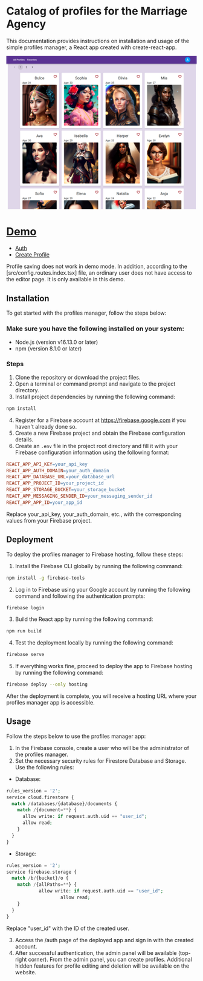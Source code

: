 # Catalog of profiles for the Marriage Agency

This documentation provides instructions on installation and usage of the simple profiles manager, a React app created with create-react-app.

![screen](./screen.png)

# [Demo](https://dead-tr.github.io/questionnaires/)

- [Auth](https://dead-tr.github.io/questionnaires/#/auth)
- [Create Profile](https://dead-tr.github.io/questionnaires/#/create)

Profile saving does not work in demo mode. In addition, according to the [src/config.routes.index.tsx] file, an ordinary user does not have access to the editor page. It is only available in this demo.

## Installation

To get started with the profiles manager, follow the steps below:

### Make sure you have the following installed on your system:

- Node.js (version v16.13.0 or later)
- npm (version 8.1.0 or later)

### Steps

1. Clone the repository or download the project files.
2. Open a terminal or command prompt and navigate to the project directory.
3. Install project dependencies by running the following command:

```bash
npm install
```

4. Register for a Firebase account at https://firebase.google.com if you haven't already done so.
5. Create a new Firebase project and obtain the Firebase configuration details.
6. Create an `.env` file in the project root directory and fill it with your Firebase configuration information using the following format:

```makefile
REACT_APP_API_KEY=your_api_key
REACT_APP_AUTH_DOMAIN=your_auth_domain
REACT_APP_DATABASE_URL=your_database_url
REACT_APP_PROJECT_ID=your_project_id
REACT_APP_STORAGE_BUCKET=your_storage_bucket
REACT_APP_MESSAGING_SENDER_ID=your_messaging_sender_id
REACT_APP_APP_ID=your_app_id
```

Replace your_api_key, your_auth_domain, etc., with the corresponding values from your Firebase project.

## Deployment

To deploy the profiles manager to Firebase hosting, follow these steps:

1. Install the Firebase CLI globally by running the following command:

```bash
npm install -g firebase-tools
```

2. Log in to Firebase using your Google account by running the following command and following the authentication prompts:

```bash
firebase login
```

3. Build the React app by running the following command:

```bash
npm run build
```

4. Test the deployment locally by running the following command:

```bash
firebase serve
```

5. If everything works fine, proceed to deploy the app to Firebase hosting by running the following command:

```bash
firebase deploy --only hosting
```

After the deployment is complete, you will receive a hosting URL where your profiles manager app is accessible.

## Usage

Follow the steps below to use the profiles manager app:

1. In the Firebase console, create a user who will be the administrator of the profiles manager.
2. Set the necessary security rules for Firestore Database and Storage. Use the following rules:

- Database:

```php
rules_version = '2';
service cloud.firestore {
  match /databases/{database}/documents {
    match /{document=**} {
      allow write: if request.auth.uid == "user_id";
      allow read;
    }
  }
}
```

- Storage:

```php
rules_version = '2';
service firebase.storage {
  match /b/{bucket}/o {
    match /{allPaths=**} {
      		allow write: if request.auth.uid == "user_id";
					allow read;
    }
  }
}
```

Replace "user_id" with the ID of the created user.

3. Access the /auth page of the deployed app and sign in with the created account.
4. After successful authentication, the admin panel will be available (top-right corner). From the admin panel, you can create profiles. Additional hidden features for profile editing and deletion will be available on the website.
